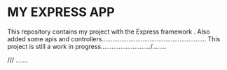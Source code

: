 MY EXPRESS APP
====
This repository contains my project with the Express framework .
Also  added some apis and controllers...........................................................
This project is still a work in progress............................/........

///
.......
